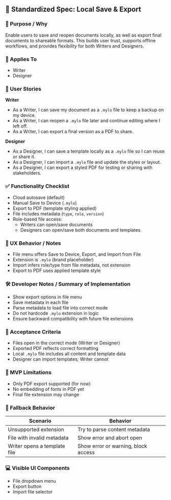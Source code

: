 ## 📝 Standardized Spec: Local Save & Export

### 📌 Purpose / Why
Enable users to save and reopen documents locally, as well as export final documents to shareable formats. This builds user trust, supports offline workflows, and provides flexibility for both Writers and Designers.

### 👥 Applies To
- Writer
- Designer

### 🧾 User Stories

**Writer**
- As a Writer, I can save my document as a `.mylo` file to keep a backup on my device.
- As a Writer, I can reopen a `.mylo` file later and continue editing where I left off.
- As a Writer, I can export a final version as a PDF to share.

**Designer**
- As a Designer, I can save a template locally as a `.mylo` file so I can reuse or share it.
- As a Designer, I can import a `.mylo` file and update the styles or layout.
- As a Designer, I can export a styled PDF for testing or sharing with stakeholders.

### ✅ Functionality Checklist
- Cloud autosave (default)
- Manual Save to Device (`.mylo`)
- Export to PDF (template styling applied)
- File includes metadata (`type`, `role`, `version`)
- Role-based file access:
  - Writers can open/save documents
  - Designers can open/save both documents and templates

### 🎨 UX Behavior / Notes
- File menu offers Save to Device, Export, and Import from File
- Extension is `.mylo` (brand placeholder)
- Import infers role/type from file metadata, not extension
- Export to PDF uses applied template style

### 🛠 Developer Notes / Summary of Implementation
- Show export options in file menu
- Save metadata in each file
- Parse metadata to load file into correct mode
- Do not hardcode `.mylo` extension in logic
- Ensure backward compatibility with future file extensions

### 🎯 Acceptance Criteria
- Files open in the correct mode (Writer or Designer)
- Exported PDF reflects correct formatting
- Local `.mylo` file includes all content and template data
- Designer can import templates; Writer cannot

### 🚫 MVP Limitations
- Only PDF export supported (for now)
- No embedding of fonts in PDF yet
- Final file extension may change

### 🔁 Fallback Behavior
| Scenario                          | Behavior                              |
|----------------------------------|---------------------------------------|
| Unsupported extension            | Try to parse content metadata         |
| File with invalid metadata       | Show error and abort open             |
| Writer opens a template file     | Show error or warning, block access   |

### 💻 Visible UI Components
- File dropdown menu
- Export button
- Import file selector